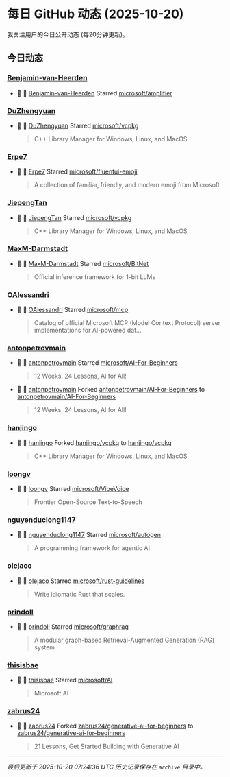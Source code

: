 # 每日 GitHub 动态 (2025-10-20)

我关注用户的今日公开动态 (每20分钟更新)。

## 今日动态

### [Benjamin-van-Heerden](https://github.com/Benjamin-van-Heerden)
- 🌟 👤 [Benjamin-van-Heerden](https://github.com/Benjamin-van-Heerden) Starred [microsoft/amplifier](https://github.com/microsoft/amplifier)

### [DuZhengyuan](https://github.com/DuZhengyuan)
- 🌟 👤 [DuZhengyuan](https://github.com/DuZhengyuan) Starred [microsoft/vcpkg](https://github.com/microsoft/vcpkg)
  > C++ Library Manager for Windows, Linux, and MacOS

### [Erpe7](https://github.com/Erpe7)
- 🌟 👤 [Erpe7](https://github.com/Erpe7) Starred [microsoft/fluentui-emoji](https://github.com/microsoft/fluentui-emoji)
  > A collection of familiar, friendly, and modern emoji from Microsoft

### [JiepengTan](https://github.com/JiepengTan)
- 🌟 👤 [JiepengTan](https://github.com/JiepengTan) Starred [microsoft/vcpkg](https://github.com/microsoft/vcpkg)
  > C++ Library Manager for Windows, Linux, and MacOS

### [MaxM-Darmstadt](https://github.com/MaxM-Darmstadt)
- 🌟 👤 [MaxM-Darmstadt](https://github.com/MaxM-Darmstadt) Starred [microsoft/BitNet](https://github.com/microsoft/BitNet)
  > Official inference framework for 1-bit LLMs

### [OAlessandri](https://github.com/OAlessandri)
- 🌟 👤 [OAlessandri](https://github.com/OAlessandri) Starred [microsoft/mcp](https://github.com/microsoft/mcp)
  > Catalog of official Microsoft MCP (Model Context Protocol) server implementations for AI-powered dat...

### [antonpetrovmain](https://github.com/antonpetrovmain)
- 🌟 👤 [antonpetrovmain](https://github.com/antonpetrovmain) Starred [microsoft/AI-For-Beginners](https://github.com/microsoft/AI-For-Beginners)
  > 12 Weeks, 24 Lessons, AI for All!
- 🍴 👤 [antonpetrovmain](https://github.com/antonpetrovmain) Forked [antonpetrovmain/AI-For-Beginners](https://github.com/antonpetrovmain/AI-For-Beginners) to [antonpetrovmain/AI-For-Beginners](https://github.com/antonpetrovmain/AI-For-Beginners)
  > 12 Weeks, 24 Lessons, AI for All!

### [hanjingo](https://github.com/hanjingo)
- 🍴 👤 [hanjingo](https://github.com/hanjingo) Forked [hanjingo/vcpkg](https://github.com/hanjingo/vcpkg) to [hanjingo/vcpkg](https://github.com/hanjingo/vcpkg)
  > C++ Library Manager for Windows, Linux, and MacOS

### [loongv](https://github.com/loongv)
- 🌟 👤 [loongv](https://github.com/loongv) Starred [microsoft/VibeVoice](https://github.com/microsoft/VibeVoice)
  > Frontier Open-Source Text-to-Speech

### [nguyenduclong1147](https://github.com/nguyenduclong1147)
- 🌟 👤 [nguyenduclong1147](https://github.com/nguyenduclong1147) Starred [microsoft/autogen](https://github.com/microsoft/autogen)
  > A programming framework for agentic AI

### [olejaco](https://github.com/olejaco)
- 🌟 👤 [olejaco](https://github.com/olejaco) Starred [microsoft/rust-guidelines](https://github.com/microsoft/rust-guidelines)
  > Write idiomatic Rust that scales.

### [prindoll](https://github.com/prindoll)
- 🌟 👤 [prindoll](https://github.com/prindoll) Starred [microsoft/graphrag](https://github.com/microsoft/graphrag)
  > A modular graph-based Retrieval-Augmented Generation (RAG) system

### [thisisbae](https://github.com/thisisbae)
- 🌟 👤 [thisisbae](https://github.com/thisisbae) Starred [microsoft/AI](https://github.com/microsoft/AI)
  > Microsoft AI

### [zabrus24](https://github.com/zabrus24)
- 🍴 👤 [zabrus24](https://github.com/zabrus24) Forked [zabrus24/generative-ai-for-beginners](https://github.com/zabrus24/generative-ai-for-beginners) to [zabrus24/generative-ai-for-beginners](https://github.com/zabrus24/generative-ai-for-beginners)
  > 21 Lessons, Get Started Building with Generative AI 


---
*最后更新于 2025-10-20 07:24:36 UTC*
*历史记录保存在 `archive` 目录中。*
